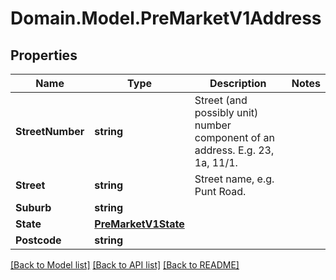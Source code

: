 # Domain.Model.PreMarketV1Address
## Properties

Name | Type | Description | Notes
------------ | ------------- | ------------- | -------------
**StreetNumber** | **string** | Street (and possibly unit) number component of an address. E.g. 23, 1a, 11/1. | 
**Street** | **string** | Street name, e.g. Punt Road. | 
**Suburb** | **string** |  | 
**State** | [**PreMarketV1State**](PreMarketV1State.md) |  | 
**Postcode** | **string** |  | 

[[Back to Model list]](../README.md#documentation-for-models) [[Back to API list]](../README.md#documentation-for-api-endpoints) [[Back to README]](../README.md)

